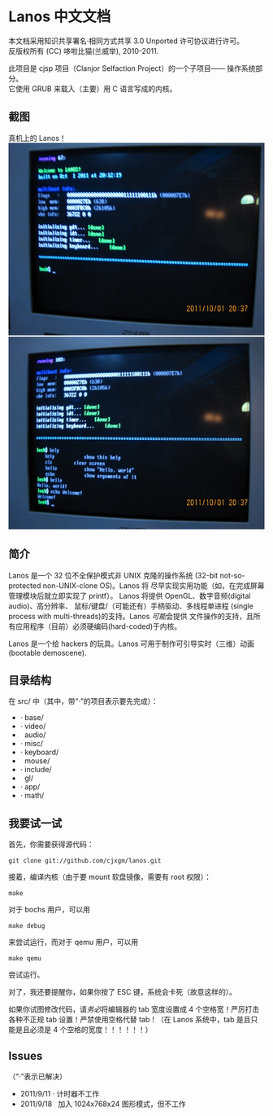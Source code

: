 Lanos 中文文档
======================================================================
本文档采用知识共享署名·相同方式共享 3.0 Unported 许可协议进行许可。<br>
反版权所有 (CC) 哆啦比猫(兰威举), 2010-2011.

此项目是 cjsp 项目（Clanjor Selfaction Project）的一个子项目——
操作系统部分。<br>
它使用 GRUB 来载入（主要）用 C 语言写成的内核。

截图
------------------------------------------------------------
真机上的 Lanos！<br>
![](https://github.com/cjxgm/lanos/raw/master/screenshots/01.jpg)
![](https://github.com/cjxgm/lanos/raw/master/screenshots/02.jpg)

简介
------------------------------------------------------------
Lanos 是一个 32 位不全保护模式非 UNIX 克隆的操作系统
(32-bit not-so-protected non-UNIX-clone OS)。Lanos 将
尽早实现实用功能（如，在完成屏幕管理模块后就立即实现了 printf）。
Lanos 将提供 OpenGL、数字音频(digital audio)、高分辨率、
鼠标/键盘/（可能还有）手柄驱动、多线程单进程
(single process with multi-threads)的支持。Lanos <em>可能</em>会提供
文件操作的支持，且所有应用程序（目前）必须硬编码(hard-coded)于内核。

Lanos 是一个给 hackers 的玩具。Lanos 可用于制作可引导实时（三维）动画
(bootable demoscene).

目录结构
------------------------------------------------------------
在 src/ 中（其中，带“·”的项目表示要先完成）：

 * · base/
 * · video/
 * &nbsp;&nbsp;audio/
 * · misc/
 * · keyboard/
 * &nbsp;&nbsp;mouse/
 * · include/
 * &nbsp;&nbsp;gl/
 * · app/
 * · math/

我要试一试
------------------------------------------------------------
首先，你需要获得源代码：

	git clone git://github.com/cjxgm/lanos.git

接着，编译内核（由于要 mount 软盘镜像，需要有 root 权限）：

	make

对于 bochs 用户，可以用

	make debug

来尝试运行，而对于 qemu 用户，可以用

	make qemu

尝试运行。

对了，我还要提醒你，如果你按了 ESC 键，系统会卡死（故意这样的）。


如果你试图修改代码，请<em>务必</em>将编辑器的 tab 宽度设置成 4 个空格宽！严厉打击各种不正规 tab 设置！严禁使用空格代替 tab！（在 Lanos 系统中，tab 是且只能是且必须是 4 个空格的宽度！！！！！！）

Issues
------------------------------------------------------------
（“·”表示已解决）

 * 2011/9/11 · 计时器不工作
 * 2011/9/18&nbsp;&nbsp;&nbsp;加入 1024x768x24 图形模式，但不工作

